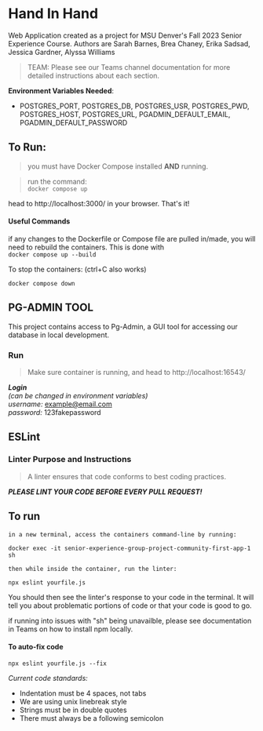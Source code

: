 
# Hand In Hand
Web Application created as a project for MSU Denver's Fall 2023 Senior Experience Course.  Authors are Sarah Barnes, Brea Chaney, Erika Sadsad, Jessica Gardner, Alyssa Williams 

>TEAM: Please see our Teams channel documentation for more detailed instructions about each section. 


**Environment Variables Needed**:  
- POSTGRES_PORT, POSTGRES_DB, POSTGRES_USR, POSTGRES_PWD, POSTGRES_HOST, POSTGRES_URL, PGADMIN_DEFAULT_EMAIL,  PGADMIN_DEFAULT_PASSWORD


## To Run: 

>you must have Docker Compose installed **AND** running. 

>run the command:   
```docker compose up```

head to http://localhost:3000/ in your browser. That's it! 



#### **Useful Commands**
if any changes to the Dockerfile or Compose file are pulled in/made, you will need to rebuild the containers. This is done with   
```docker compose up --build```  

To stop the containers: (ctrl+C also works)

```docker compose down```


## PG-ADMIN TOOL ##
This project contains access to Pg-Admin, a GUI tool for accessing our database in local development. 

### Run ###
>Make sure container is running, and head to 
http://localhost:16543/  

***Login***  
 *(can be changed in environment variables)*  
*username:* example@email.com  
*password:* 123fakepassword 


## ESLint ##
### Linter Purpose and Instructions ###

>A linter ensures that code conforms to best coding practices.  

_**PLEASE LINT YOUR CODE BEFORE EVERY PULL REQUEST!**_

 ## To run ##
    in a new terminal, access the containers command-line by running:
    
 ```docker exec -it senior-experience-group-project-community-first-app-1 sh ```

    then while inside the container, run the linter: 
 
`````` npx eslint yourfile.js ``````

You should then see the linter's response to your code in the terminal. It will tell you about problematic portions of code or that your code is good to go.

if running into issues with "sh" being unavailble, please see documentation in Teams on how to install npm locally. 

#### To auto-fix code ####
 
```npx eslint yourfile.js --fix```


*Current code standards:*
* Indentation must be 4 spaces, not tabs
* We are using unix linebreak style
* Strings must be in double quotes
* There must always be a following semicolon

